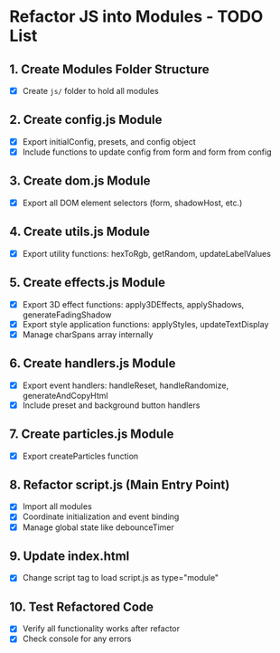 # Refactor JS into Modules - TODO List

## 1. Create Modules Folder Structure
- [x] Create `js/` folder to hold all modules

## 2. Create config.js Module
- [x] Export initialConfig, presets, and config object
- [x] Include functions to update config from form and form from config

## 3. Create dom.js Module
- [x] Export all DOM element selectors (form, shadowHost, etc.)

## 4. Create utils.js Module
- [x] Export utility functions: hexToRgb, getRandom, updateLabelValues

## 5. Create effects.js Module
- [x] Export 3D effect functions: apply3DEffects, applyShadows, generateFadingShadow
- [x] Export style application functions: applyStyles, updateTextDisplay
- [x] Manage charSpans array internally

## 6. Create handlers.js Module
- [x] Export event handlers: handleReset, handleRandomize, generateAndCopyHtml
- [x] Include preset and background button handlers

## 7. Create particles.js Module
- [x] Export createParticles function

## 8. Refactor script.js (Main Entry Point)
- [x] Import all modules
- [x] Coordinate initialization and event binding
- [x] Manage global state like debounceTimer

## 9. Update index.html
- [x] Change script tag to load script.js as type="module"

## 10. Test Refactored Code
- [x] Verify all functionality works after refactor
- [x] Check console for any errors
